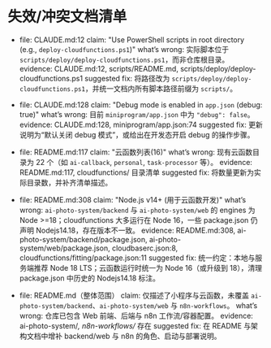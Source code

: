 # 失效/冲突文档清单

- file: CLAUDE.md:12
  claim: "Use PowerShell scripts in root directory (e.g., `deploy-cloudfunctions.ps1`)"
  what’s wrong: 实际脚本位于 `scripts/deploy/deploy-cloudfunctions.ps1`，而非仓库根目录。
  evidence: CLAUDE.md:12, scripts/README.md, scripts/deploy/deploy-cloudfunctions.ps1
  suggested fix: 将路径改为 `scripts/deploy/deploy-cloudfunctions.ps1`，并统一文档内所有脚本路径前缀为 `scripts/`。

- file: CLAUDE.md:128
  claim: "Debug mode is enabled in `app.json` (debug: true)"
  what’s wrong: 目前 `miniprogram/app.json` 中为 `"debug": false`。
  evidence: CLAUDE.md:128, miniprogram/app.json:74
  suggested fix: 更新说明为“默认关闭 debug 模式”，或给出在开发态开启 debug 的操作步骤。

- file: README.md:117
  claim: "云函数列表(16)"
  what’s wrong: 现有云函数目录为 22 个（如 `ai-callback`, `personal`, `task-processor` 等）。
  evidence: README.md:117, cloudfunctions/ 目录清单
  suggested fix: 将数量更新为实际目录数，并补齐清单描述。

- file: README.md:308
  claim: "Node.js v14+ (用于云函数开发)"
  what’s wrong: `ai-photo-system/backend` 与 `ai-photo-system/web` 的 engines 为 Node >=18；cloudfunctions 大多运行在 Node 16，一些 package.json 仍声明 Nodejs14.18，存在版本不一致。
  evidence: README.md:308, ai-photo-system/backend/package.json, ai-photo-system/web/package.json, cloudbaserc.json:8, cloudfunctions/fitting/package.json:11
  suggested fix: 统一约定：本地与服务端推荐 Node 18 LTS；云函数运行时统一为 Node 16（或升级到 18），清理 package.json 中历史的 Nodejs14.18 标注。

- file: README.md（整体范围）
  claim: 仅描述了小程序与云函数，未覆盖 `ai-photo-system/backend`、`ai-photo-system/web` 与 `n8n-workflows`。
  what’s wrong: 仓库已包含 Web 前端、后端与 n8n 工作流/容器配置。
  evidence: ai-photo-system/*, n8n-workflows/* 存在
  suggested fix: 在 README 与架构文档中增补 backend/web 与 n8n 的角色、启动与部署说明。

